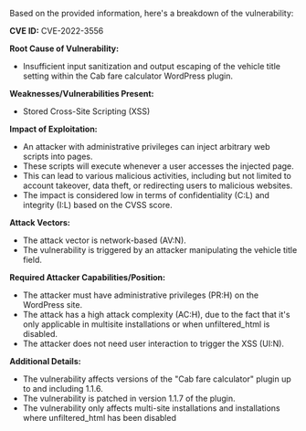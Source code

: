 Based on the provided information, here's a breakdown of the vulnerability:

**CVE ID:** CVE-2022-3556

**Root Cause of Vulnerability:**
- Insufficient input sanitization and output escaping of the vehicle title setting within the Cab fare calculator WordPress plugin.

**Weaknesses/Vulnerabilities Present:**
- Stored Cross-Site Scripting (XSS)

**Impact of Exploitation:**
- An attacker with administrative privileges can inject arbitrary web scripts into pages.
- These scripts will execute whenever a user accesses the injected page.
- This can lead to various malicious activities, including but not limited to account takeover, data theft, or redirecting users to malicious websites.
- The impact is considered low in terms of confidentiality (C:L) and integrity (I:L) based on the CVSS score.

**Attack Vectors:**
- The attack vector is network-based (AV:N).
- The vulnerability is triggered by an attacker manipulating the vehicle title field.

**Required Attacker Capabilities/Position:**
- The attacker must have administrative privileges (PR:H) on the WordPress site.
- The attack has a high attack complexity (AC:H), due to the fact that it's only applicable in multisite installations or when unfiltered_html is disabled.
- The attacker does not need user interaction to trigger the XSS (UI:N).

**Additional Details:**

- The vulnerability affects versions of the "Cab fare calculator" plugin up to and including 1.1.6.
- The vulnerability is patched in version 1.1.7 of the plugin.
- The vulnerability only affects multi-site installations and installations where unfiltered_html has been disabled